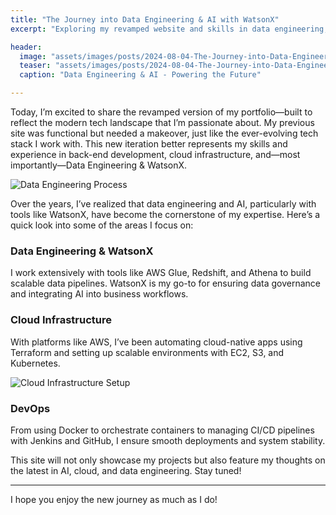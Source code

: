 ```yaml
---
title: "The Journey into Data Engineering & AI with WatsonX"
excerpt: "Exploring my revamped website and skills in data engineering, cloud infrastructure, and WatsonX AI."

header:
  image: "assets/images/posts/2024-08-04-The-Journey-into-Data-Engineering-&-AI-with-WatsonX/1post.jpg"
  teaser: "assets/images/posts/2024-08-04-The-Journey-into-Data-Engineering-&-AI-with-WatsonX/1post.jpg"
  caption: "Data Engineering & AI - Powering the Future"

---
```


Today, I’m excited to share the revamped version of my portfolio—built to reflect the modern tech landscape that I’m passionate about. My previous site was functional but needed a makeover, just like the ever-evolving tech stack I work with. This new iteration better represents my skills and experience in back-end development, cloud infrastructure, and—most importantly—Data Engineering & WatsonX.

![Data Engineering Process](/assets/images/data_pipeline.jpg)

Over the years, I’ve realized that data engineering and AI, particularly with tools like WatsonX, have become the cornerstone of my expertise. Here’s a quick look into some of the areas I focus on:

### Data Engineering & WatsonX
I work extensively with tools like AWS Glue, Redshift, and Athena to build scalable data pipelines. WatsonX is my go-to for ensuring data governance and integrating AI into business workflows.

### Cloud Infrastructure
With platforms like AWS, I’ve been automating cloud-native apps using Terraform and setting up scalable environments with EC2, S3, and Kubernetes.

![Cloud Infrastructure Setup](/assets/images/cloud_infrastructure.jpg)

### DevOps
From using Docker to orchestrate containers to managing CI/CD pipelines with Jenkins and GitHub, I ensure smooth deployments and system stability.

This site will not only showcase my projects but also feature my thoughts on the latest in AI, cloud, and data engineering. Stay tuned!

---

I hope you enjoy the new journey as much as I do!
